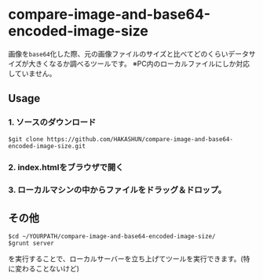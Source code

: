 # compare-image-and-base64-encoded-image-size

画像を`base64`化した際、元の画像ファイルのサイズと比べてどのくらいデータサイズが大きくなるか調べるツールです。
※PC内のローカルファイルにしか対応していません。

## Usage

### 1. ソースのダウンロード

    $git clone https://github.com/HAKASHUN/compare-image-and-base64-encoded-image-size.git

### 2. index.htmlをブラウザで開く

### 3. ローカルマシンの中からファイルをドラッグ＆ドロップ。

## その他

    $cd ~/YOURPATH/compare-image-and-base64-encoded-image-size/
    $grunt server

を実行することで、ローカルサーバーを立ち上げてツールを実行できます。(特に変わることないけど)
